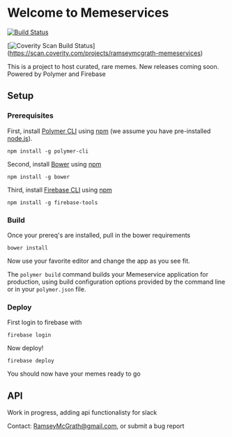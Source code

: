 # Welcome to Memeservices

[![Build Status](https://travis-ci.org/ramseymcgrath/MEMESERVICES.svg?branch=master)](https://travis-ci.org/ramseymcgrath/MEMESERVICES)

[![Coverity Scan Build Status](https://img.shields.io/coverity/scan/15261.svg)]
(https://scan.coverity.com/projects/ramseymcgrath-memeservices)


This is a project to host curated, rare memes. New releases coming soon.
Powered by Polymer and Firebase

## Setup

### Prerequisites

First, install [Polymer CLI](https://github.com/Polymer/polymer-cli) using
[npm](https://www.npmjs.com) (we assume you have pre-installed [node.js](https://nodejs.org)).

    npm install -g polymer-cli

Second, install [Bower](https://bower.io/) using [npm](https://www.npmjs.com)

    npm install -g bower

Third, install [Firebase CLI](https://github.com/firebase/firebase-tools) using [npm](https://www.npmjs.com)

    npm install -g firebase-tools

### Build

Once your prereq's are installed, pull in the bower requirements

    bower install

Now use your favorite editor and change the app as you see fit.

The `polymer build` command builds your Memeservice application for production, using build configuration options provided by the command line or in your `polymer.json` file.

### Deploy

First login to firebase with

    firebase login

Now deploy!

    firebase deploy

You should now have your memes ready to go

## API

Work in progress, adding api functionalisty for slack

Contact: RamseyMcGrath@gmail.com, or submit a bug report
